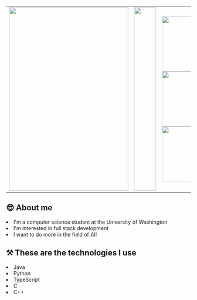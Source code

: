 <div>
  <table>
    <tr>
      <td>
        <img width=325 height=500 position="absolute" src="https://github.com/Alananlan/Alananlan/blob/main/1593236475_steam_3.gif" />
      </td>
      <td>
        <img width=60 height=500 src="https://github.com/Alananlan/Alananlan/blob/main/steamuserimages-a.akamaihd.gif" />
      </td>
        <td  align="left">
          <img height=150 align="center" src="http://github-readme-streak-stats.herokuapp.com?user=alananlan&card_width=500&&theme=dark" />
          <img height=150 align="center" src="https://github-readme-stats.vercel.app/api/top-langs?username=alananlan&langs_count=8&card_width=525&theme=dark" />
          <img height=150 align="center" src="https://github-readme-stats.vercel.app/api?username=alananlan&card_width=500&&prs_merged,&theme=dark" />          
        </td>
    </tr>
  </table>
</div>

## 😎 About me
<li> I'm a computer science student at the University of Washington </li>
<li> I'm interested in full stack development </li>
<li> I want to do more in the field of AI! </li>


## ⚒️ These are the technologies I use
<li> Java </li>
<li> Python </li>
<li> TypeScript </li>
<li> C </li>
<li> C++ </li>
